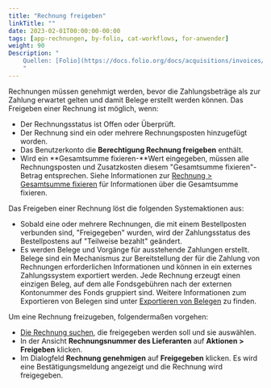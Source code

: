 ```yaml
---
title: "Rechnung freigeben"
linkTitle: ""
date: 2023-02-01T00:00:00-00:00
tags: [app-rechnungen, by-folio, cat-workflows, for-anwender]
weight: 90
Description: "
    Quellen: [Folio](https://docs.folio.org/docs/acquisitions/invoices/#approving-an-invoice) & [GBV](https://info.gbv.de/display/FOLIOGBVEXTERN/Folio:+Rechnung+freigeben)
    "
---
```


Rechnungen müssen genehmigt werden, bevor die Zahlungsbeträge als zur Zahlung erwartet gelten und damit Belege erstellt werden können. Das Freigeben einer Rechnung ist möglich, wenn:

* Der Rechnungsstatus ist Offen oder Überprüft.
* Der Rechnung sind ein oder mehrere Rechnungsposten hinzugefügt worden.
* Das Benutzerkonto die **Berechtigung Rechnung freigeben** enthält.
* Wird ein **Gesamtsumme fixieren-**Wert eingegeben, müssen alle Rechnungsposten und Zusatzkosten diesem "Gesamtsumme fixieren"-Betrag entsprechen. Siehe Informationen zur [Rechnung > Gesamtsumme fixieren](https://info.gbv.de/display/FOLIOGBVEXTERN/Folio%3A+Rechnung+erstellen) für Informationen über die Gesamtsumme fixieren.

Das Freigeben einer Rechnung löst die folgenden Systemaktionen aus:

* Sobald eine oder mehrere Rechnungen, die mit einem Bestellposten verbunden sind, "Freigegeben" wurden, wird der Zahlungsstatus des Bestellpostens auf "Teilweise bezahlt" geändert.
* Es werden Belege und Vorgänge für ausstehende Zahlungen erstellt. Belege sind ein Mechanismus zur Bereitstellung der für die Zahlung von Rechnungen erforderlichen Informationen und können in ein externes Zahlungssystem exportiert werden. Jede Rechnung erzeugt einen einzigen Beleg, auf dem alle Fondsgebühren nach der externen Kontonummer des Fonds gruppiert sind. Weitere Informationen zum Exportieren von Belegen sind unter [Exportieren von Belegen](https://info.gbv.de/display/FOLIOGBVEXTERN/Folio%3A+Export+von+Belegen) zu finden.

Um eine Rechnung freizugeben, folgendermaßen vorgehen:

* [Die Rechnung suchen](https://info.gbv.de/display/FOLIOGBVEXTERN/Folio%3A+Rechnung+suchen), die freigegeben werden soll und sie auswählen.
* In der Ansicht **Rechnungsnummer des Lieferanten** auf **Aktionen > Freigeben** klicken.
* Im Dialogfeld **Rechnung genehmigen** auf **Freigegeben** klicken. Es wird eine Bestätigungsmeldung angezeigt und die Rechnung wird freigegeben.
